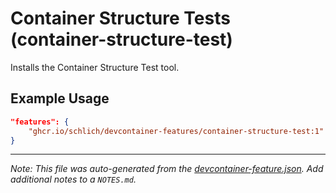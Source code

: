 
# Container Structure Tests (container-structure-test)

Installs the Container Structure Test tool.

## Example Usage

```json
"features": {
    "ghcr.io/schlich/devcontainer-features/container-structure-test:1": {}
}
```





---

_Note: This file was auto-generated from the [devcontainer-feature.json](https://github.com/schlich/devcontainer-features/blob/main/src/container-structure-test/devcontainer-feature.json).  Add additional notes to a `NOTES.md`._

